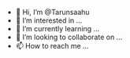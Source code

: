 - 👋 Hi, I’m @Tarunsaahu
- 👀 I’m interested in ...
- 🌱 I’m currently learning ...
- 💞️ I’m looking to collaborate on ...
- 📫 How to reach me ...

<!---
Tarunsaahu/Tarunsaahu is a ✨ special ✨ repository because its `README.md` (this file) appears on your GitHub profile.
You can click the Preview link to take a look at your changes.
--->
